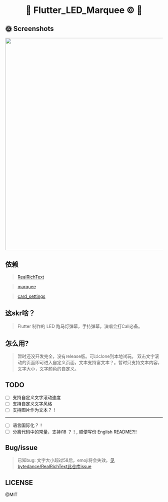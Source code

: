 <h1 align="center">🌟 Flutter_LED_Marquee © 🌟</p>


## 🌞 Screenshots
<div>
    <img src='./Screenshots/flutter_led_marquee.gif' width=680>
</div>

## 依赖
> [RealRichText](https://github.com/bytedance/RealRichText) 

> [marquee](https://github.com/BeanWei/marquee)

> [card_settings](https://github.com/codegrue/card_settings)

## 这skr啥？
> Flutter 制作的 LED 跑马灯弹幕，手持弹幕，演唱会打Call必备。

## 怎么用?
> 暂时还没开发完全，没有release版。可以clone到本地试玩。
> 双击文字滚动的页面即可进入自定义页面，文本支持富文本？。暂时只支持文本内容，文字大小，文字颜色的自定义。

## TODO
- [ ] 支持自定义文字滚动速度
- [ ] 支持自定义文字风格
- [ ] 支持图片作为文本？！
-----------------------------------------------------------------
- [ ] 语言国际化？！
- [ ] 分离代码中的常量，支持i18 ？！, 顺便写份 English README?!!

## Bug/issue
> 已知bug: 文字大小超过58后，emoji将会失效。[见bytedance/RealRichText此仓库issue](https://github.com/bytedance/RealRichText/issues/5)

## LICENSE

@MIT